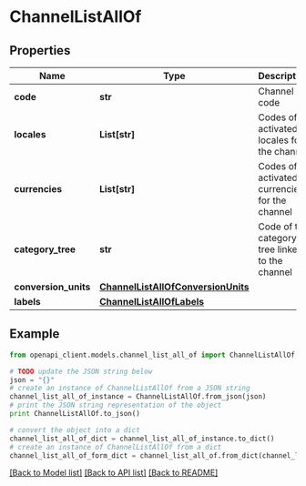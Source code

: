 # ChannelListAllOf


## Properties
Name | Type | Description | Notes
------------ | ------------- | ------------- | -------------
**code** | **str** | Channel code | 
**locales** | **List[str]** | Codes of activated locales for the channel | 
**currencies** | **List[str]** | Codes of activated currencies for the channel | 
**category_tree** | **str** | Code of the category tree linked to the channel | 
**conversion_units** | [**ChannelListAllOfConversionUnits**](ChannelListAllOfConversionUnits.md) |  | [optional] 
**labels** | [**ChannelListAllOfLabels**](ChannelListAllOfLabels.md) |  | [optional] 

## Example

```python
from openapi_client.models.channel_list_all_of import ChannelListAllOf

# TODO update the JSON string below
json = "{}"
# create an instance of ChannelListAllOf from a JSON string
channel_list_all_of_instance = ChannelListAllOf.from_json(json)
# print the JSON string representation of the object
print ChannelListAllOf.to_json()

# convert the object into a dict
channel_list_all_of_dict = channel_list_all_of_instance.to_dict()
# create an instance of ChannelListAllOf from a dict
channel_list_all_of_form_dict = channel_list_all_of.from_dict(channel_list_all_of_dict)
```
[[Back to Model list]](../README.md#documentation-for-models) [[Back to API list]](../README.md#documentation-for-api-endpoints) [[Back to README]](../README.md)


